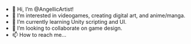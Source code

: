 - 👋 Hi, I’m @AngellicArtist!
- 👀 I’m interested in videogames, creating digital art, and anime/manga.
- 🌱 I’m currently learning Unity scripting and UI.
- 💞️ I’m looking to collaborate on game design.
- 📫 How to reach me... 

<!---
AngellicArtist/AngellicArtist is a ✨ special ✨ repository because its `README.md` (this file) appears on your GitHub profile.
You can click the Preview link to take a look at your changes.
--->
